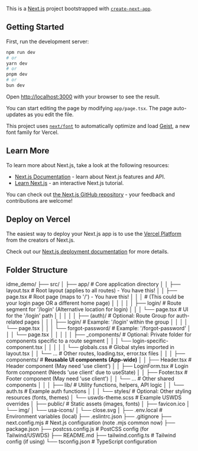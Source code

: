 This is a [Next.js](https://nextjs.org) project bootstrapped with [`create-next-app`](https://nextjs.org/docs/app/api-reference/cli/create-next-app).

## Getting Started

First, run the development server:

```bash
npm run dev
# or
yarn dev
# or
pnpm dev
# or
bun dev
```

Open [http://localhost:3000](http://localhost:3000) with your browser to see the result.

You can start editing the page by modifying `app/page.tsx`. The page auto-updates as you edit the file.

This project uses [`next/font`](https://nextjs.org/docs/app/building-your-application/optimizing/fonts) to automatically optimize and load [Geist](https://vercel.com/font), a new font family for Vercel.

## Learn More

To learn more about Next.js, take a look at the following resources:

- [Next.js Documentation](https://nextjs.org/docs) - learn about Next.js features and API.
- [Learn Next.js](https://nextjs.org/learn) - an interactive Next.js tutorial.

You can check out [the Next.js GitHub repository](https://github.com/vercel/next.js) - your feedback and contributions are welcome!

## Deploy on Vercel

The easiest way to deploy your Next.js app is to use the [Vercel Platform](https://vercel.com/new?utm_medium=default-template&filter=next.js&utm_source=create-next-app&utm_campaign=create-next-app-readme) from the creators of Next.js.

Check out our [Next.js deployment documentation](https://nextjs.org/docs/app/building-your-application/deploying) for more details.

## Folder Structure
idme_demo/
├── src/
│   ├── app/                     # Core application directory
│   │   ├── layout.tsx           # Root layout (applies to all routes) - You have this!
│   │   ├── page.tsx             # Root page (maps to '/') - You have this!
│   │   │                        # (This could be your login page OR a different home page)
│   │   │
│   │   ├── login/               # Route segment for '/login' (Alternative location for login)
│   │   │   └── page.tsx         # UI for the '/login' path
│   │   │
│   │   ├── (auth)/              # Optional: Route Group for auth-related pages
│   │   │   ├── login/           # Example: '/login' within the group
│   │   │   │   └── page.tsx
│   │   │   └── forgot-password/ # Example: '/forgot-password'
│   │   │       └── page.tsx
│   │   │
│   │   ├── _components/         # Optional: Private folder for components specific to a route segment
│   │   │   └── login-specific-component.tsx
│   │   │
│   │   └── globals.css          # Global styles imported in layout.tsx
│   │   └── ...                  # Other routes, loading.tsx, error.tsx files
│   │
│   ├── components/              # **Reusable UI components (App-wide)**
│   │   ├── Header.tsx           # Header component (May need 'use client')
│   │   ├── LoginForm.tsx        # Login form component (Needs 'use client' due to useState)
│   │   ├── Footer.tsx           # Footer component (May need 'use client')
│   │   └── ...                  # Other shared components
│   │
│   ├── lib/                     # Utility functions, helpers, API logic
│   │   └── auth.ts              # Example auth functions
│   │
│   └── styles/                  # Optional: Other styling resources (fonts, themes)
│       └── uswds-theme.scss      # Example USWDS overrides
│
├── public/                      # Static assets (images, fonts)
│   ├── favicon.ico
│   └── img/
│       └── usa-icons/
│           └── close.svg
│
├── .env.local                   # Environment variables (local)
├── .eslintrc.json
├── .gitignore
├── next.config.mjs              # Next.js configuration (note .mjs common now)
├── package.json
├── postcss.config.js            # PostCSS config (for Tailwind/USWDS)
├── README.md
├── tailwind.config.ts           # Tailwind config (if using)
└── tsconfig.json                # TypeScript configuration
